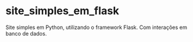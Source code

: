 # site_simples_em_flask
Site simples em Python, utilizando o framework Flask.
Com interações em banco de dados.
